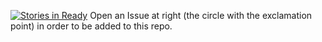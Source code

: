 [![Stories in Ready](https://badge.waffle.io/appletonmakerspace/coder_cooperative_talks.png?label=ready&title=Ready)](https://waffle.io/appletonmakerspace/coder_cooperative_talks)
Open an Issue at right (the circle with the exclamation point) in order to be added to this repo.
